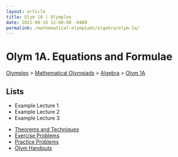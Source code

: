```yaml
---
layout: article
title: Olym 1A | Olymplex
date: 2021-08-16 12:00:00 -0400
permalink: /mathematical-olympiads/algebra/olym-1a/
---
```

<h1>Olym 1A. Equations and Formulae</h1>
<p><a href="https://example.com">Olymplex</a> > <a href="https://example.com">Mathematical Olympiads</a> > <a href="https://example.com">Algebra</a> > <a href="https://example.com">Olym 1A</a><p>
<h2>Lists</h2>
<div class="row">
<div class="6u 12u$(medium)">
<ul>
<li>Example Lecture 1</li>
<li>Example Lecture 2</li>
<li>Example Lecture 3</li>
</ul>
</div>
<div class="6u$ 12u$(medium)">
<ul class="actions vertical">
  <li><l><a href="#" class="button fit big">Theorems and Techniques</a></l></li>
  <li><l><a href="#" class="button fit big">Exercise Problems</a></l></li>
  <li><l><a href="#" class="button fit big">Practice Problems</a></l></li>
  <li><l><a href="#" class="button fit big">Olym Handouts</a></l></li>
</ul>
</div>
</div>
